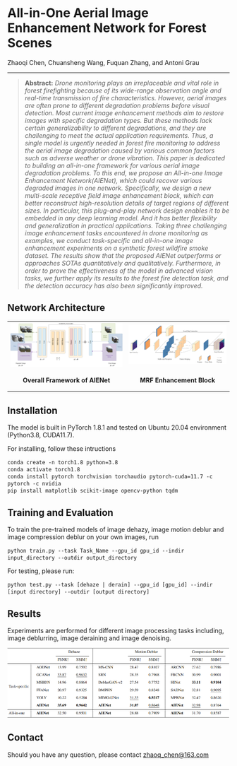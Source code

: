 # All-in-One Aerial Image Enhancement Network for  Forest Scenes

Zhaoqi Chen, Chuansheng Wang, Fuquan Zhang, and Antoni Grau

<hr />

> **Abstract:** *Drone monitoring plays an irreplaceable and vital role in forest firefighting because of its wide-range observation angle and real-time transmission of fire characteristics. However, aerial images are often prone to different degradation problems before visual detection. Most current image enhancement methods aim to restore images with specific degradation types. But these methods lack certain generalizability to different degradations, and they are challenging to meet the actual application requirements. Thus, a single model is urgently needed in forest fire monitoring to address the aerial image degradation caused by various common factors such as adverse weather or drone vibration. This paper is dedicated to building an all-in-one framework for various aerial image degradation problems. To this end, we propose an All-in-one Image Enhancement Network(AIENet), which could recover various degraded images in one network. Specifically, we design a new multi-scale receptive field image enhancement block, which can better reconstruct high-resolution details of target regions of different sizes. In particular, this plug-and-play network design enables it to be embedded in any deep learning model. And it has better flexibility and generalization in practical applications. Taking three challenging image enhancement tasks encountered in drone monitoring as examples, we conduct task-specific and all-in-one image enhancement experiments on a synthetic forest wildfire smoke dataset. The results show that the proposed AIENet outperforms or approaches SOTAs quantitatively and qualitatively. Furthermore, in order to prove the effectiveness of the model in advanced vision tasks, we further apply its results to the forest fire detection task, and the detection accuracy has also been significantly improved.* 

## Network Architecture
<table>
  <tr>
    <td> <img src = "https://github.com/zhaoqChen/AIENet/blob/main/imgs/model.png" width="500"> </td>
    <td> <img src = "https://github.com/zhaoqChen/AIENet/blob/main/imgs/block.png" width="400"> </td>
  </tr>
  <tr>
    <td><p align="center"><b>Overall Framework of AIENet</b></p></td>
    <td><p align="center"><b>MRF Enhancement Block</b></p></td>
  </tr>
</table>

## Installation
The model is built in PyTorch 1.8.1 and tested on Ubuntu 20.04 environment (Python3.8, CUDA11.7).

For installing, follow these intructions
```
conda create -n torch1.8 python=3.8
conda activate torch1.8
conda install pytorch torchvision torchaudio pytorch-cuda=11.7 -c pytorch -c nvidia
pip install matplotlib scikit-image opencv-python tqdm
```

## Training and Evaluation

To train the pre-trained models of image dehazy, image motion deblur and image compression deblur on your own images, run 
```
python train.py --task Task_Name --gpu_id gpu_id --indir input_directory --outdir output_directory
```

For testing, please run:
```
python test.py --task [dehaze | derain] --gpu_id [gpu_id] --indir [input directory] --outdir [output directory]
```

## Results
Experiments are performed for different image processing tasks including, image deblurring, image deraining and image denoising.

<img src = "https://github.com/zhaoqChen/AIENet/blob/main/imgs/quantitative comparisons.png" width="700">

## Contact
Should you have any question, please contact zhaoq_chen@163.com

